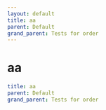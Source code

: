 ```yaml
---
layout: default
title: aa
parent: Default
grand_parent: Tests for order
---
```


# aa

```yaml
title: aa
parent: Default
grand_parent: Tests for order
```
